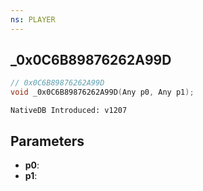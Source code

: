 ```yaml
---
ns: PLAYER
---
```

## _0x0C6B89876262A99D

```c
// 0x0C6B89876262A99D
void _0x0C6B89876262A99D(Any p0, Any p1);
```

```
NativeDB Introduced: v1207
```

## Parameters
* **p0**:
* **p1**:
